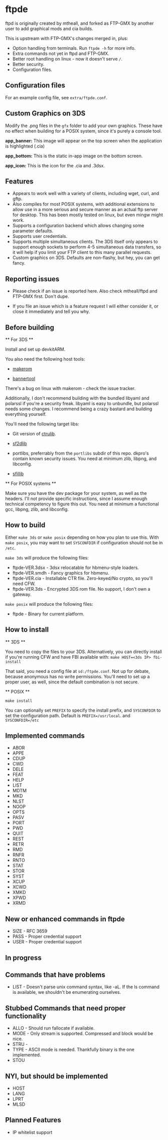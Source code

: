 ftpde
=======

ftpd is originally created by mtheall, and forked as FTP-GMX by another user to add graphical mods and cia builds.

This is upstream with FTP-GMX's changes merged in, plus:

 * Option handling from terminals. Run `ftpde -h` for more info.
 * Extra commands not yet in ftpd and FTP-GMX.
 * Better root handling on linux - now it doesn't serve `/`.
 * Better security.
 * Configuration files.

Configuration files
-------------------

For an example config file, see `extra/ftpde.conf`.

Custom Graphics on 3DS
----------------------
Modify the .png files in the `gfx` folder to add your own graphics. These have no effect when building for a POSIX system, since it's purely a console tool.

**app_banner:** 
This image will appear on the top screen when the application is highlighted (.cia)

**app_bottom:** 
This is the static in-app image on the bottom screen.

**app_icon:** 
This is the icon for the .cia and .3dsx.

Features
--------
 * Appears to work well with a variety of clients, including wget, curl, and gftp.
 * Also compiles for most POSIX systems, with additional extensions to allow use in a more serious and secure manner as an actual ftp server for desktop. This has been mostly tested on linux, but even mingw might work.
 * Supports a configuration backend which allows changing some parameter defaults.
 * Supports user credentials.
 * Supports multiple simultaneous clients. The 3DS itself only appears to support enough sockets to perform 4-5 simultaneous data transfers, so it will help if you limit your FTP client to this many parallel requests.
 * Custom graphics on 3DS. Defaults are non-flashy, but hey, you can get fancy.

Reporting issues
----------------

 * Please check if an issue is reported here. Also check mtheall/ftpd and FTP-GMX first. Don't dupe.

 * If you file an issue which is a feature request I will either consider it, or close it immediately and tell you why.

Before building
---------------

** For 3DS **

Install and set up devkitARM.

You also need the following host tools:

 * [makerom](https://github.com/profi200/Project_CTR)

 * [bannertool](https://github.com/Steveice10/bannertool)

There's a bug on linux with makerom - check the issue tracker.

Additionally, I don't recommend building with the bundled libyaml and polarssl if you're a security freak. libyaml is easy to unbundle, but polarssl needs some changes. I recommend being a crazy bastard and building everything yourself.

You'll need the following target libs:

 * Git version of [ctrulib](https://github.com/smealum/ctrulib/tree/master/libctru).

 * [sf2dlib](https://github.com/xerpi/sf2dlib)

 * portlibs, preferrably from the `portlibs` subdir of this repo. dkpro's contain known security issues. You need at minimum zlib, libpng, and libconfig.

 * [sfillib](https://github.com/xerpi/sfillib)

** For POSIX systems **

Make sure you have the dev package for your system, as well as the headers. I'll not provide specific instructions, since I assume enough technical competency to figure this out. You need at minimum a functional gcc, libpng, zlib, and libconfig.

How to build
------------

Either `make 3ds` or `make posix` depending on how you plan to use this. With `make posix`, you may want to set `SYSCONFDIR` if configuration should not be in `/etc`.

`make 3ds` will produce the following files:

 * ftpde-VER.3dsx - 3dsx relocatable for hbmenu-style loaders.
 * ftpde-VER.smdh - Fancy graphics for hbmenu.
 * ftpde-VER.cia  - Installable CTR file. Zero-keyed/No crypto, so you'll need CFW.
 * ftpde-VER.3ds  - Encrypted 3DS rom file. No support, I don't own a gateway.

`make posix` will produce the following files:

 * ftpde          - Binary for current platform.

How to install
--------------

** 3DS **

You need to copy the files to your 3DS. Alternatively, you can directly install if you're running CFW and have FBI available with: `make HOST=<3ds IP> fbi-install`

That said, you need a config file at `sd:/ftpde.conf`. Not up for debate, because anonymous has no write permissions. You'll need to set up a proper user, as well, since the default combination is not secure.

** POSIX **

`make install`

You can optionally set `PREFIX` to specify the install prefix, and `SYSCONFDIR` to set the configuration path. Default is `PREFIX=/usr/local`. and `SYSCONFDIR=/etc`

Implemented commands
--------------------

- ABOR
- APPE
- CDUP
- CWD
- DELE
- FEAT
- HELP
- LIST
- MDTM
- MKD
- NLST
- NOOP
- OPTS
- PASV
- PORT
- PWD
- QUIT
- REST
- RETR
- RMD
- RNFR
- RNTO
- STAT
- STOR
- SYST
- XCUP
- XCWD
- XMKD
- XPWD
- XRMD

New or enhanced commands in ftpde
---------------------------------

- SIZE - RFC 3659
- PASS - Proper credential support
- USER - Proper credential support

In progress
-----------

Commands that have problems
---------------------------

- LIST - Doesn't parse unix command syntax, like -aL. If the ls command is available, we shouldn't be enumerating ourselves.

Stubbed Commands that need proper functionality
-----------------------------------------------

- ALLO - Should run fallocate if available.
- MODE - Only stream is supported. Compressed and block would be nice. 
- STRU - 
- TYPE - ASCII mode is needed. Thankfully binary is the one implemented.
- STOU

NYI, but should be implemented
------------------------------

- HOST
- LANG
- LPRT
- MLSD

Planned Features
----------------

- IP whitelist support

